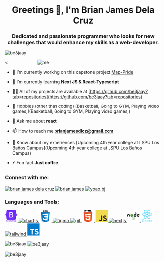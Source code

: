 <h1 align="center">Greetings 👋, I'm Brian James Dela Cruz</h1>
<h3 align="center">Dedicated and passionate programmer who looks for new challenges that would enhance my skills as a web-developer.</h3>
<p align="left"> <img src="https://komarev.com/ghpvc/?username=be3jaay&label=Profile%20views&color=0e75b6&style=flat" alt="be3jaay" /> </p><
<image align="right" alt=me width="400 src="https://giphy.com/gifs/computador-gu-tecnology-bGgsc5mWoryfgKBx1u">

- 🔭 I’m currently working on this capstone project [Map-Pride](https://github.com/be3jaay/Map-Pride)

- 🌱 I’m currently learning **Next JS & React-Typescript**

- 👨‍💻 All of my projects are available at [https://github.com/be3jaay?tab=repositories](https://github.com/be3jaay?tab=repositories)

- 📝 Hobbies (other than coding) [Basketball, Going to GYM, Playing video games,](Basketball, Going to GYM, Playing video games,)

- 💬 Ask me about **react**

- 📫 How to reach me **brianjamesdlcz@gmail.com**

- 📄 Know about my experiences [Upcoming 4th year college at LSPU Los Baños Campus](Upcoming 4th year college at LSPU Los Baños Campus)

- ⚡ Fun fact **Just coffee**

<h3 align="left">Connect with me:</h3>
<p align="left">
<a href="https://linkedin.com/in/brian james dela cruz" target="blank"><img align="center" src="https://raw.githubusercontent.com/rahuldkjain/github-profile-readme-generator/master/src/images/icons/Social/linked-in-alt.svg" alt="brian james dela cruz" height="30" width="40" /></a>
<a href="https://fb.com/brian james" target="blank"><img align="center" src="https://raw.githubusercontent.com/rahuldkjain/github-profile-readme-generator/master/src/images/icons/Social/facebook.svg" alt="brian james" height="30" width="40" /></a>
<a href="https://instagram.com/yoao.bj" target="blank"><img align="center" src="https://raw.githubusercontent.com/rahuldkjain/github-profile-readme-generator/master/src/images/icons/Social/instagram.svg" alt="yoao.bj" height="30" width="40" /></a>
</p>

<h3 align="left">Languages and Tools:</h3>
<p align="left"> <a href="https://getbootstrap.com" target="_blank" rel="noreferrer"> <img src="https://raw.githubusercontent.com/devicons/devicon/master/icons/bootstrap/bootstrap-plain-wordmark.svg" alt="bootstrap" width="40" height="40"/> </a> <a href="https://www.chartjs.org" target="_blank" rel="noreferrer"> <img src="https://www.chartjs.org/media/logo-title.svg" alt="chartjs" width="40" height="40"/> </a> <a href="https://www.w3schools.com/css/" target="_blank" rel="noreferrer"> <img src="https://raw.githubusercontent.com/devicons/devicon/master/icons/css3/css3-original-wordmark.svg" alt="css3" width="40" height="40"/> </a> <a href="https://www.figma.com/" target="_blank" rel="noreferrer"> <img src="https://www.vectorlogo.zone/logos/figma/figma-icon.svg" alt="figma" width="40" height="40"/> </a> <a href="https://git-scm.com/" target="_blank" rel="noreferrer"> <img src="https://www.vectorlogo.zone/logos/git-scm/git-scm-icon.svg" alt="git" width="40" height="40"/> </a> <a href="https://www.w3.org/html/" target="_blank" rel="noreferrer"> <img src="https://raw.githubusercontent.com/devicons/devicon/master/icons/html5/html5-original-wordmark.svg" alt="html5" width="40" height="40"/> </a> <a href="https://developer.mozilla.org/en-US/docs/Web/JavaScript" target="_blank" rel="noreferrer"> <img src="https://raw.githubusercontent.com/devicons/devicon/master/icons/javascript/javascript-original.svg" alt="javascript" width="40" height="40"/> </a> <a href="https://nextjs.org/" target="_blank" rel="noreferrer"> <img src="https://cdn.worldvectorlogo.com/logos/nextjs-2.svg" alt="nextjs" width="40" height="40"/> </a> <a href="https://nodejs.org" target="_blank" rel="noreferrer"> <img src="https://raw.githubusercontent.com/devicons/devicon/master/icons/nodejs/nodejs-original-wordmark.svg" alt="nodejs" width="40" height="40"/> </a> <a href="https://reactjs.org/" target="_blank" rel="noreferrer"> <img src="https://raw.githubusercontent.com/devicons/devicon/master/icons/react/react-original-wordmark.svg" alt="react" width="40" height="40"/> </a> <a href="https://tailwindcss.com/" target="_blank" rel="noreferrer"> <img src="https://www.vectorlogo.zone/logos/tailwindcss/tailwindcss-icon.svg" alt="tailwind" width="40" height="40"/> </a> <a href="https://www.typescriptlang.org/" target="_blank" rel="noreferrer"> <img src="https://raw.githubusercontent.com/devicons/devicon/master/icons/typescript/typescript-original.svg" alt="typescript" width="40" height="40"/> </a> </p>

<p><img align="left" src="https://github-readme-stats.vercel.app/api/top-langs?username=be3jaay&show_icons=true&locale=en&layout=compact" alt="be3jaay" /></p>

<p>&nbsp;<img align="center" src="https://github-readme-stats.vercel.app/api?username=be3jaay&show_icons=true&locale=en" alt="be3jaay" /></p>

<p><img align="center" src="https://github-readme-streak-stats.herokuapp.com/?user=be3jaay&" alt="be3jaay" /></p>
